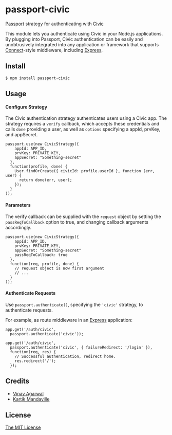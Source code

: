 # passport-civic

[Passport](http://passportjs.org/) strategy for authenticating with [Civic](https://www.civic.com/)

This module lets you authenticate using Civic in your Node.js applications.
By plugging into Passport, Civic authentication can be easily and
unobtrusively integrated into any application or framework that supports
[Connect](http://www.senchalabs.org/connect/)-style middleware, including
[Express](http://expressjs.com/).

## Install

    $ npm install passport-civic

## Usage

#### Configure Strategy

The Civic authentication strategy authenticates users using a Civic
app.  The strategy requires a `verify` callback, which
accepts these credentials and calls `done` providing a user, as well as
`options` specifying a appId, prvKey, and appSecret.

    passport.use(new CivicStrategy({
        appId: APP_ID,
        prvKey: PRIVATE_KEY,
        appSecret: "Something-secret"
      },
      function(profile, done) {
        User.findOrCreate({ civicId: profile.userId }, function (err, user) {
          return done(err, user);
        });
      }
    ));

#### Parameters

The verify callback can be supplied with the `request` object by setting
the `passReqToCallback` option to true, and changing callback arguments
accordingly.

    passport.use(new CivicStrategy({
        appId: APP_ID,
        prvKey: PRIVATE_KEY,
        appSecret: "Something-secret"
        passReqToCallback: true
      },
      function(req, profile, done) {
        // request object is now first argument
        // ...
      }
    ));

#### Authenticate Requests

Use `passport.authenticate()`, specifying the `'civic'` strategy, to
authenticate requests.

For example, as route middleware in an [Express](http://expressjs.com/)
application:

    app.get('/auth/civic',
      passport.authenticate('civic'));

    app.get('/auth/civic',
      passport.authenticate('civic', { failureRedirect: '/login' }),
      function(req, res) {
        // Successful authentication, redirect home.
        res.redirect('/');
      });

## Credits

  - [Vinay Agarwal](http://github.com/vinay035)
  - [Kartik Mandaville](http://github.com/kar2905)

## License

[The MIT License](http://opensource.org/licenses/MIT)
